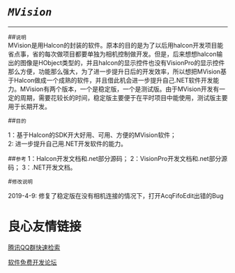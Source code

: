 # ***`MVision`*** 

---
##`说明`  
MVision是用Halcon的封装的软件。原本的目的是为了以后用halcon开发项目能省点事，省的每次做项目都要单独为相机控制做开发。但是，后来想想halcon输出的图像是HObject类型的，并且halcon的显示控件也没有VisionPro的显示控件那么方便，功能那么强大，为了进一步提升日后的开发效率，所以想把MVision基于Halcon做成一个成熟的软件，并且借此机会进一步提升自己.NET软件开发能力。MVision有两个版本，一个是稳定版，一个是测试版。由于MVision开发有一定的周期，需要花较长的时间，稳定版主要便于在平时项目中能使用，测试版主要用于长期开发。

##`目的`

1：基于Halcon的SDK开大好用、可用、方便的MVision软件；   
2: 进一步提升自己用.NET开发软件的能力。

##`参考`
1：Halcon开发文档和.net部分源码；
2：VisionPro开发文档和.net部分源码；
3：.NET开发文档。

#`修改说明`


2019-4-9: 修复了稳定版在没有相机连接的情况下，打开AcqFifoEdit出错的Bug

 # 良心友情链接

[腾讯QQ群快速检索](http://u.720life.cn/s/8cf73f7c)

[软件免费开发论坛](http://u.720life.cn/s/bbb01dc0)